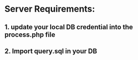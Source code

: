 
# Server Requirements:

## 1. update your local DB credential into the process.php file
## 2. Import query.sql in your DB